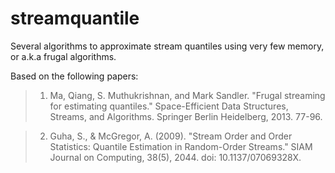 # streamquantile
Several algorithms to approximate stream quantiles using very few memory, or a.k.a frugal algorithms.

Based on the following papers:
> 1. Ma, Qiang, S. Muthukrishnan, and Mark Sandler. "Frugal streaming for estimating quantiles." Space-Efficient Data Structures, Streams, and Algorithms. Springer Berlin Heidelberg, 2013. 77-96. 

> 2. Guha, S., & McGregor, A. (2009). "Stream Order and Order Statistics: Quantile Estimation in Random-Order Streams." SIAM Journal on Computing, 38(5), 2044. doi: 10.1137/07069328X.
